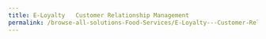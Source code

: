 ```yaml
---
title: E-Loyalty   Customer Relationship Management
permalink: /browse-all-solutions-Food-Services/E-Loyalty---Customer-Relationship-Management
---
```


